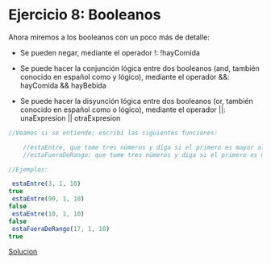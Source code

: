 # Ejercicio 8: Booleanos

Ahora miremos a los booleanos con un poco más de detalle:

- Se pueden negar, mediante el operador !: !hayComida

- Se puede hacer la conjunción lógica entre dos booleanos (and, también conocido en español como y lógico), mediante el operador &&: hayComida && hayBebida

- Se puede hacer la disyunción lógica entre dos booleanos (or, también conocido en español como o lógico), mediante el operador ||: unaExpresion || otraExpresion 

```js
//Veamos si se entiende; escribí las siguientes funciones:

    //estaEntre, que tome tres números y diga si el primero es mayor al segundo y menor al tercero.
    //estaFueraDeRango: que tome tres números y diga si el primero es menor al segundo o mayor al tercero 

//Ejemplos:

 estaEntre(3, 1, 10)
true
 estaEntre(90, 1, 10)
false
 estaEntre(10, 1, 10)
false
 estaFueraDeRango(17, 1, 10)
true
```
[Solucion](./solucion-8.js)
